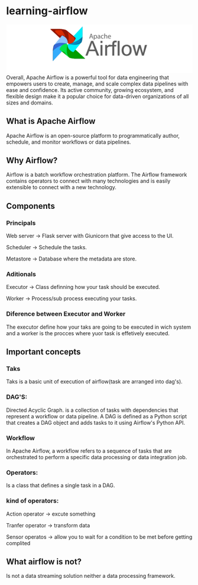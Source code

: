 # learning-airflow
<a><img src="./images/apache_airflow.webp"/></a>
Overall, Apache Airflow is a powerful tool for data engineering that empowers users to create, manage, and scale complex data pipelines with ease and confidence. Its active community, growing ecosystem, and flexible design make it a popular choice for data-driven organizations of all sizes and domains.

## What is Apache Airflow

Apache Airflow is an open-source platform to programmatically author, schedule, and monitor workflows or data pipelines.

## Why Airflow?

Airflow is a batch workflow orchestration platform. The Airflow framework contains operators to connect with many technologies and is easily extensible to connect with a new technology.

## Components

### Principals 

Web server -> Flask server with Giunicorn that give access to the UI.

Scheduler  -> Schedule the tasks.

Metastore  -> Database where the metadata are store.

### Aditionals

Executor   -> Class definning how your task should be executed. 

Worker     -> Process/sub process executing your tasks.

### Diference between Executor and Worker
The executor define how your taks are going to be  executed in wich system and a worker is the procces where yuor task is effetively executed.

## Important concepts

### Taks
Taks is a basic unit of execution of airflow(task are arranged into dag's).

### DAG'S: 
Directed Acyclic Graph. is a collection of tasks with dependencies that represent a workflow or data pipeline. A DAG is defined as a Python script that creates a DAG object and adds tasks to it using Airflow's Python API.

### Workflow
In Apache Airflow, a workflow refers to a sequence of tasks that are orchestrated to perform a specific data processing or data integration job.

### Operators: 
Is a class that defines a single task in a DAG.

### kind of operators:

Action operator  -> excute something

Tranfer operator -> transform data

Sensor operatos  -> allow you to wait for  a condition to be met before getting complited

## What airflow is not?
Is not a data streaming solution neither a data processing framework.